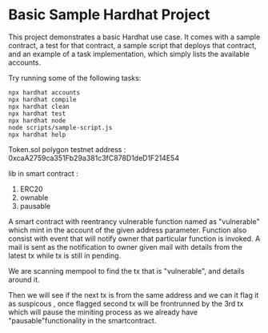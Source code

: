 # Basic Sample Hardhat Project

This project demonstrates a basic Hardhat use case. It comes with a sample contract, a test for that contract, a sample script that deploys that contract, and an example of a task implementation, which simply lists the available accounts.

Try running some of the following tasks:

```shell
npx hardhat accounts
npx hardhat compile
npx hardhat clean
npx hardhat test
npx hardhat node
node scripts/sample-script.js
npx hardhat help
```
Token.sol
polygon testnet address : 0xcaA2759ca351Fb29a381c3fC878D1deD1F214E54

lib in smart contract :
1) ERC20
2) ownable
3) pausable 


A smart contract with reentrancy vulnerable function named as "vulnerable" which mint in the account of the given address parameter.
Function also consist with event that will notify owner that particular function is invoked.
A mail is sent as the notification to owner given mail with details from the latest tx while tx is still in pending.

We are scanning mempool to find the tx that is "vulnerable", and details around it.

Then we will see if the next tx is from the same address and we can it flag it as suspicous , 
once flagged second tx will be frontrunned by the 3rd tx which will pause the miniting process as we already have "pausable"functionality in the smartcontract.
